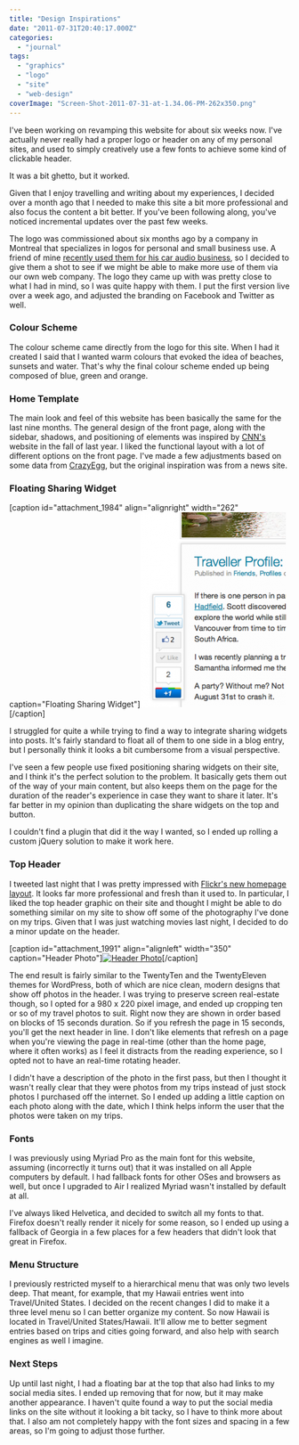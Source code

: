 ```yaml
---
title: "Design Inspirations"
date: "2011-07-31T20:40:17.000Z"
categories: 
  - "journal"
tags: 
  - "graphics"
  - "logo"
  - "site"
  - "web-design"
coverImage: "Screen-Shot-2011-07-31-at-1.34.06-PM-262x350.png"
---
```


I've been working on revamping this website for about six weeks now. I've actually never really had a proper logo or header on any of my personal sites, and used to simply creatively use a few fonts to achieve some kind of clickable header.

It was a bit ghetto, but it worked.

Given that I enjoy travelling and writing about my experiences, I decided over a month ago that I needed to make this site a bit more professional and also focus the content a bit better. If you've been following along, you've noticed incremental updates over the past few weeks.

The logo was commissioned about six months ago by a company in Montreal that specializes in logos for personal and small business use. A friend of mine [recently used them for his car audio business](http://www.drivenaudio.ca), so I decided to give them a shot to see if we might be able to make more use of them via our own web company. The logo they came up with was pretty close to what I had in mind, so I was quite happy with them. I put the first version live over a week ago, and adjusted the branding on Facebook and Twitter as well.

### Colour Scheme

The colour scheme came directly from the logo for this site. When I had it created I said that I wanted warm colours that evoked the idea of beaches, sunsets and water. That's why the final colour scheme ended up being composed of blue, green and orange.

### Home Template

The main look and feel of this website has been basically the same for the last nine months. The general design of the front page, along with the sidebar, shadows, and positioning of elements was inspired by [CNN's](http://cnn.com) website in the fall of last year. I liked the functional layout with a lot of different options on the front page. I've made a few adjustments based on some data from [CrazyEgg](http://crazyegg.com), but the original inspiration was from a news site.

### Floating Sharing Widget

\[caption id="attachment\_1984" align="alignright" width="262" caption="Floating Sharing Widget"\][![](images/Screen-Shot-2011-07-31-at-1.34.06-PM-262x350.png "Floating Sharing Widget")](http://www.migratorynerd.com/wordpress/wp-content/uploads/2011/07/Screen-Shot-2011-07-31-at-1.34.06-PM.png)\[/caption\]

I struggled for quite a while trying to find a way to integrate sharing widgets into posts. It's fairly standard to float all of them to one side in a blog entry, but I personally think it looks a bit cumbersome from a visual perspective.

I've seen a few people use fixed positioning sharing widgets on their site, and I think it's the perfect solution to the problem. It basically gets them out of the way of your main content, but also keeps them on the page for the duration of the reader's experience in case they want to share it later. It's far better in my opinion than duplicating the share widgets on the top and button.

I couldn't find a plugin that did it the way I wanted, so I ended up rolling a custom jQuery solution to make it work here.

### Top Header

I tweeted last night that I was pretty impressed with [Flickr's new homepage layout](http://flickr.com). It looks far more professional and fresh than it used to. In particular, I liked the top header graphic on their site and thought I might be able to do something similar on my site to show off some of the photography I've done on my trips. Given that I was just watching movies last night, I decided to do a minor update on the header.

\[caption id="attachment\_1991" align="alignleft" width="350" caption="Header Photo"\][![](images/Screen-Shot-2011-07-31-at-1.38.14-PM-350x174.png "Header Photo")](http://www.migratorynerd.com/wordpress/wp-content/uploads/2011/07/Screen-Shot-2011-07-31-at-1.38.14-PM.png)\[/caption\]

The end result is fairly similar to the TwentyTen and the TwentyEleven themes for WordPress, both of which are nice clean, modern designs that show off photos in the header. I was trying to preserve screen real-estate though, so I opted for a 980 x 220 pixel image, and ended up cropping ten or so of my travel photos to suit. Right now they are shown in order based on blocks of 15 seconds duration. So if you refresh the page in 15 seconds, you'll get the next header in line. I don't like elements that refresh on a page when you're viewing the page in real-time (other than the home page, where it often works) as I feel it distracts from the reading experience, so I opted not to have an real-time rotating header.

I didn't have a description of the photo in the first pass, but then I thought it wasn't really clear that they were photos from my trips instead of just stock photos I purchased off the internet. So I ended up adding a little caption on each photo along with the date, which I think helps inform the user that the photos were taken on my trips.

### Fonts

I was previously using Myriad Pro as the main font for this website, assuming (incorrectly it turns out) that it was installed on all Apple computers by default. I had fallback fonts for other OSes and browsers as well, but once I upgraded to Air I realized Myriad wasn't installed by default at all.

I've always liked Helvetica, and decided to switch all my fonts to that. Firefox doesn't really render it nicely for some reason, so I ended up using a fallback of Georgia in a few places for a few headers that didn't look that great in Firefox.

### Menu Structure

I previously restricted myself to a hierarchical menu that was only two levels deep. That meant, for example, that my Hawaii entries went into Travel/United States. I decided on the recent changes I did to make it a three level menu so I can better organize my content. So now Hawaii is located in Travel/United States/Hawaii. It'll allow me to better segment entries based on trips and cities going forward, and also help with search engines as well I imagine.

### Next Steps

Up until last night, I had a floating bar at the top that also had links to my social media sites. I ended up removing that for now, but it may make another appearance. I haven't quite found a way to put the social media links on the site without it looking a bit tacky, so I have to think more about that. I also am not completely happy with the font sizes and spacing in a few areas, so I'm going to adjust those further.
